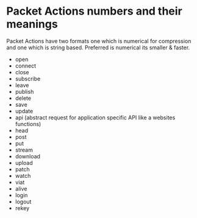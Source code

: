 # Packet Actions numbers and their meanings

Packet Actions have two formats one which is numerical for compression and one which is string based. Preferred is numerical its smaller & faster.

- open
- connect
- close
- subscribe
- leave
- publish
- delete
- save
- update
- api (abstract request for application specific API like a websites functions)
- head
- post
- put
- stream
- download
- upload
- patch
- watch
- viat
- alive
- login
- logout
- rekey
